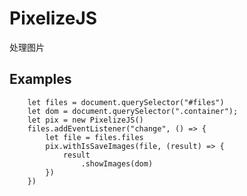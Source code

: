 # PixelizeJS
处理图片

## Examples
        let files = document.querySelector("#files") 
        let dom = document.querySelector(".container");
        let pix = new PixelizeJS()
        files.addEventListener("change", () => {
            let file = files.files
            pix.withIsSaveImages(file, (result) => {
                result
                    .showImages(dom)
            })
        })

